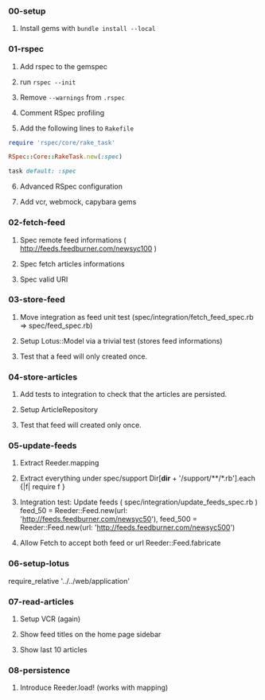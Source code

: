 ### 00-setup

1. Install gems with `bundle install --local`

### 01-rspec

1. Add rspec to the gemspec

2. run `rspec --init`

3. Remove `--warnings` from `.rspec`

4. Comment RSpec profiling

5. Add the following lines to `Rakefile`

```ruby
require 'rspec/core/rake_task'

RSpec::Core::RakeTask.new(:spec)

task default: :spec
```

6. Advanced RSpec configuration

7. Add vcr, webmock, capybara gems

### 02-fetch-feed

1. Spec remote feed informations ( http://feeds.feedburner.com/newsyc100 )

2. Spec fetch articles informations

3. Spec valid URI

### 03-store-feed

1. Move integration as feed unit test (spec/integration/fetch_feed_spec.rb => spec/feed_spec.rb)

2. Setup Lotus::Model via a trivial test (stores feed informations)

3. Test that a feed will only created once.

### 04-store-articles

1. Add tests to integration to check that the articles are persisted.

2. Setup ArticleRepository

3. Test that feed will created only once.

### 05-update-feeds

1. Extract Reeder.mapping

2. Extract everything under spec/support
  Dir[__dir__ + '/support/**/*.rb'].each {|f| require f }

3. Integration test: Update feeds ( spec/integration/update_feeds_spec.rb )
  feed_50  = Reeder::Feed.new(url: 'http://feeds.feedburner.com/newsyc50'),
  feed_500 = Reeder::Feed.new(url: 'http://feeds.feedburner.com/newsyc500')

4. Allow Fetch to accept both feed or url
  Reeder::Feed.fabricate

### 06-setup-lotus
  require_relative '../../web/application'

### 07-read-articles

1. Setup VCR (again)

2. Show feed titles on the home page sidebar

3. Show last 10 articles

### 08-persistence

1. Introduce Reeder.load! (works with mapping)

